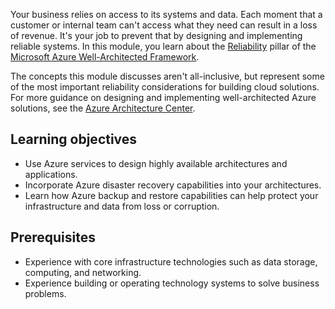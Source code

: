 Your business relies on access to its systems and data. Each moment that a customer or internal team can't access what they need can result in a loss of revenue. It's your job to prevent that by designing and implementing reliable systems. In this module, you learn about the [Reliability](/azure/well-architected/resiliency) pillar of the [Microsoft Azure Well-Architected Framework](/azure/well-architected).

The concepts this module discusses aren't all-inclusive, but represent some of the most important reliability considerations for building cloud solutions. For more guidance on designing and implementing well-architected Azure solutions, see the [Azure Architecture Center](/azure/architecture).

## Learning objectives

- Use Azure services to design highly available architectures and applications.
- Incorporate Azure disaster recovery capabilities into your architectures.
- Learn how Azure backup and restore capabilities can help protect your infrastructure and data from loss or corruption.

## Prerequisites

- Experience with core infrastructure technologies such as data storage, computing, and networking.
- Experience building or operating technology systems to solve business problems.
